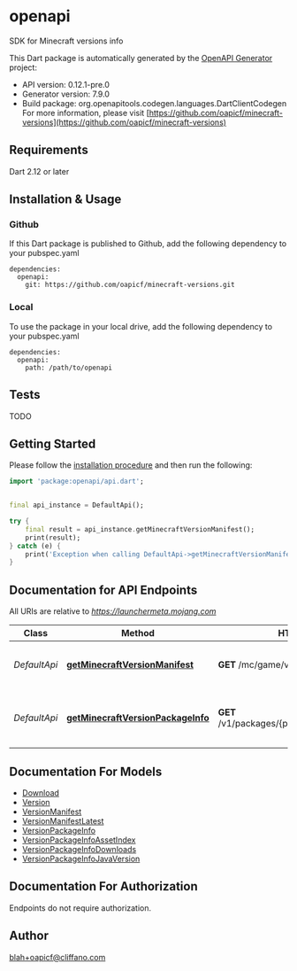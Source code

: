 # openapi
SDK for Minecraft versions info

This Dart package is automatically generated by the [OpenAPI Generator](https://openapi-generator.tech) project:

- API version: 0.12.1-pre.0
- Generator version: 7.9.0
- Build package: org.openapitools.codegen.languages.DartClientCodegen
For more information, please visit [https://github.com/oapicf/minecraft-versions](https://github.com/oapicf/minecraft-versions)

## Requirements

Dart 2.12 or later

## Installation & Usage

### Github
If this Dart package is published to Github, add the following dependency to your pubspec.yaml
```
dependencies:
  openapi:
    git: https://github.com/oapicf/minecraft-versions.git
```

### Local
To use the package in your local drive, add the following dependency to your pubspec.yaml
```
dependencies:
  openapi:
    path: /path/to/openapi
```

## Tests

TODO

## Getting Started

Please follow the [installation procedure](#installation--usage) and then run the following:

```dart
import 'package:openapi/api.dart';


final api_instance = DefaultApi();

try {
    final result = api_instance.getMinecraftVersionManifest();
    print(result);
} catch (e) {
    print('Exception when calling DefaultApi->getMinecraftVersionManifest: $e\n');
}

```

## Documentation for API Endpoints

All URIs are relative to *https://launchermeta.mojang.com*

Class | Method | HTTP request | Description
------------ | ------------- | ------------- | -------------
*DefaultApi* | [**getMinecraftVersionManifest**](doc//DefaultApi.md#getminecraftversionmanifest) | **GET** /mc/game/version_manifest.json | Get Minecraft version manifest
*DefaultApi* | [**getMinecraftVersionPackageInfo**](doc//DefaultApi.md#getminecraftversionpackageinfo) | **GET** /v1/packages/{packageId}/{versionId}.json | Get Minecraft version package info


## Documentation For Models

 - [Download](doc//Download.md)
 - [Version](doc//Version.md)
 - [VersionManifest](doc//VersionManifest.md)
 - [VersionManifestLatest](doc//VersionManifestLatest.md)
 - [VersionPackageInfo](doc//VersionPackageInfo.md)
 - [VersionPackageInfoAssetIndex](doc//VersionPackageInfoAssetIndex.md)
 - [VersionPackageInfoDownloads](doc//VersionPackageInfoDownloads.md)
 - [VersionPackageInfoJavaVersion](doc//VersionPackageInfoJavaVersion.md)


## Documentation For Authorization

Endpoints do not require authorization.


## Author

blah+oapicf@cliffano.com

